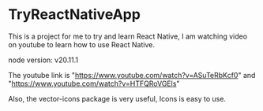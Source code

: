 # TryReactNativeApp

This is a project for me to try and learn React Native, I am  watching video on youtube to learn how to use React Native.

node version: v20.11.1

The youtube link is "https://www.youtube.com/watch?v=ASuTeRbKcf0" and "https://www.youtube.com/watch?v=HTFQRoVGEls"

Also, the vector-icons package is very useful, Icons is easy to use.